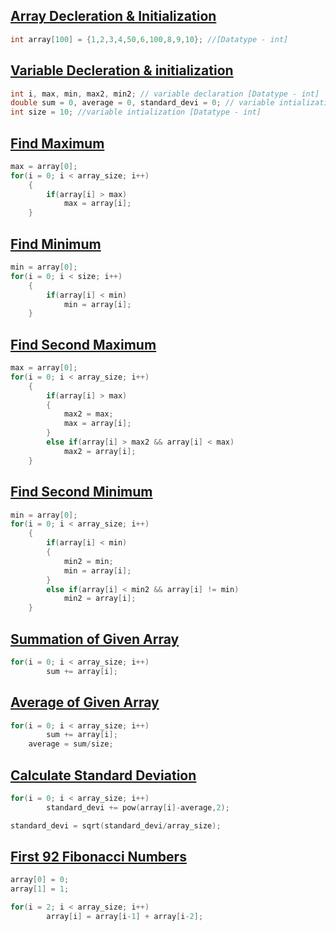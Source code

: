 ## [Array Decleration & Initialization](../lab3/1.c)
```c
int array[100] = {1,2,3,4,50,6,100,8,9,10}; //[Datatype - int]
```
## [Variable Decleration & initialization](../lab3/7.c)
```c
int i, max, min, max2, min2; // variable declaration [Datatype - int]
double sum = 0, average = 0, standard_devi = 0; // variable intialization [Datatype - double]
int size = 10; //variable intialization [Datatype - int]
```

## [Find Maximum](../lab3/1.c)
```c
max = array[0];
for(i = 0; i < array_size; i++)
    {
        if(array[i] > max)
            max = array[i];
    }
```

## [Find Minimum](../lab3/2.c)
```c
min = array[0];
for(i = 0; i < size; i++)
    {
        if(array[i] < min)
            min = array[i];
    }
```

## [Find Second Maximum](../lab3/3.c)
```c
max = array[0];
for(i = 0; i < array_size; i++)
    {
        if(array[i] > max)
        {
            max2 = max;
            max = array[i];
        }
        else if(array[i] > max2 && array[i] < max)
            max2 = array[i];
    }
```

## [Find Second Minimum](../lab3/4.c)
```c
min = array[0];
for(i = 0; i < array_size; i++)
    {
        if(array[i] < min)
        {
            min2 = min;
            min = array[i];
        }
        else if(array[i] < min2 && array[i] != min)
            min2 = array[i];
    }
```

## [Summation of Given Array](../lab3/5.c)
```c
for(i = 0; i < array_size; i++)
        sum += array[i];
```

## [Average of Given Array](../lab3/6.c)
```c
for(i = 0; i < array_size; i++)
        sum += array[i];
    average = sum/size;
```

## [Calculate Standard Deviation](../lab3/7.c)
```c
for(i = 0; i < array_size; i++)
        standard_devi += pow(array[i]-average,2);

standard_devi = sqrt(standard_devi/array_size);
```

## [First 92 Fibonacci Numbers](../lab3/8.c)
```c
array[0] = 0;
array[1] = 1;

for(i = 2; i < array_size; i++)
        array[i] = array[i-1] + array[i-2];
```
